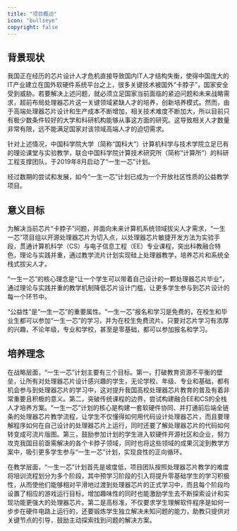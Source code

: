```yaml
---
title: "项目概述"
icon: "bullseye"
copyright: false
---
```


## 背景现状

我国正在经历的芯片设计人才危机直接导致国内IT人才结构失衡，使得中国庞大的IT产业建立在国外软硬件系统平台之上，很多关键技术被国外“卡脖子”，国家安全受到威胁。若要解决上述问题，就必须立足国家当前面临的紧迫问题和未来战略需求，超前布局处理器芯片这一关键领域紧缺人才的培养，创新培养模式。然而，由于高端处理器芯片设计和生产成本不断增加，相关技术难度不断加大，所以目前只有极少数条件较好的大学和科研机构能够从事这方面的研究。这导致相关人才数量非常有限，远不能满足国家对该领域高端人才的迫切需求。

针对上述情况，中国科学院大学（简称“国科大”）计算机科学与技术学院立足已有的理论课堂与实验教学，联合中国科学院计算技术研究所（简称“计算所”）的科研工程支撑团队，于2019年8月启动了“一生一芯”计划。

经过数期的尝试和发展，如今“一生一芯”计划已成为一个开放社区性质的公益教学项目。

## 意义目标

为解决当前芯片“卡脖子”问题，并面向未来计算机系统领域拔尖人才需求，“一生一芯”项目组以开源处理器芯片为切入点，以处理器芯片敏捷开发方法为实验手段，贯通计算机科学（CS）与电子信息工程（EE）专业课程，突出科教融合特色，理论与实践并重，通过教学流片计划实现硅上处理器教学，培养芯片和系统全栈式拔尖人才。

“一生一芯”的核心理念是“让一个学生可以带着自己设计的一颗处理器芯片毕业”，通过理论与实践并重的教学机制降低芯片设计门槛，让更多学生参与到芯片设计的每一个环节中。

“公益性”是“一生一芯”的重要属性。“一生一芯”报名和学习是免费的，在校生和毕业生都可以参加“一生一芯”的学习，并为在校生免费流片。只要对芯片学习有浓厚的兴趣，不论年级，专业和学校，甚至是零基础，都可以参加报名和学习。

## 培养理念

在战略层面，“一生一芯”计划主要有三个目标。第一，打破教育资源不平衡的壁垒，让所有对处理器芯片设计感兴趣的学生，无论学校、年级、专业和基础，都有机会参与到处理器芯片的学习中，这对提升我国高校处理器芯片教育的普及有着非常重要且积极的意义。第二，突破传统课程的边界，尝试构建融合EE和CS的全栈人才培养方案。“一生一芯”计划的核心是构建一套软硬件协同、并打通前后端全链条的处理器芯片教学流程，让学生不仅懂得如何用代码设计处理器芯片，而且要理解程序如何在自己设计的处理器芯片上运行，同时还要了解处理器芯片的代码如何转变成可流片版图。第三，鼓励参加计划的学生进入软硬件开源社区和企业，努力攻克我国目前亟需解决的各个卡脖子领域，同时也将这些领域的成果沉淀到教学方案中，吸引更多学生参与“一生一芯”计划，实现良性的正向循环。

<!-- ![](/resources/images/training-concept-1.jpg) -->

在教学层面，“一生一芯”计划首先是坡度低，项目团队按照处理器芯片教学的难度将培训流程划分为多个阶段，其中预学习阶段的引入将提升零基础学生的学习积极性，从而使他们能够相对平滑地过渡到处理器芯片的正式学习中，而且每个阶段均设置了相应的游戏运行目标，增加趣味性的同时也能激励学生去不断探索设计和实现功能更强大的处理器芯片。第二是高标准，不仅要求学生理解软件程序是如何一步步在硬件电路上运行的，还要锻炼学生独立解决未知问题的能力，助教只提供对关键节点的引导，鼓励主动探索找到问题的解决方案。

<!-- ![](/resources/images/training-concept-2.jpg) -->
